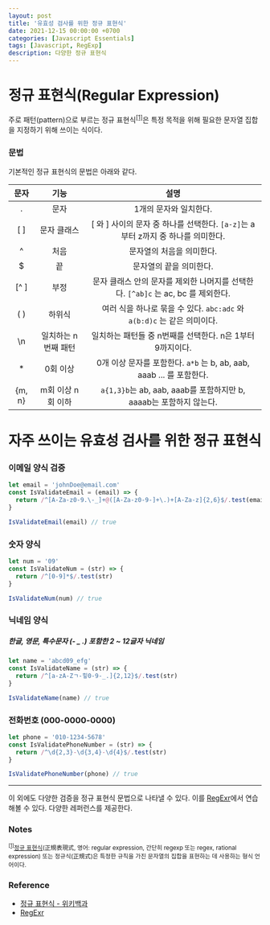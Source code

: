 ```yaml
---
layout: post
title: '유효성 검사를 위한 정규 표현식'
date: 2021-12-15 00:00:00 +0700
categories: [Javascript Essentials]
tags: [Javascript, RegExp]
description: 다양한 정규 표현식
---
```


# 정규 표현식(Regular Expression)

주로 패턴(pattern)으로 부르는 정규 표현식<sup id="user">[[1]](#user-ref)</sup>은 특정 목적을 위해 필요한 문자열 집합을 지정하기 위해 쓰이는 식이다.

### 문법

기본적인 정규 표현식의 문법은 아래와 같다.

|  문자  |        기능         |                                       설명                                        |
| :----: | :-----------------: | :-------------------------------------------------------------------------------: |
|   .    |        문자         |                              1개의 문자와 일치한다.                               |
|  [ ]   |     문자 클래스     | [ 와 ] 사이의 문자 중 하나를 선택한다. `[a-z]`는 a부터 z까지 중 하나를 의미한다.  |
|   ^    |        처음         |                             문자열의 처음을 의미한다.                             |
|   $    |         끝          |                              문자열의 끝을 의미한다.                              |
|  [^ ]  |        부정         | 문자 클래스 안의 문자를 제외한 나머지를 선택한다. `[^ab]c` 는 ac, bc 를 제외한다. |
|  ( )   |       하위식        |      여러 식을 하나로 묶을 수 있다. `abc:adc` 와 `a(b:d)c` 는 같은 의미이다.      |
|   \n   | 일치하는 n번째 패턴 |             일치하는 패턴들 중 n번째를 선택한다. n은 1부터 9까지이다.             |
|   \*   |      0회 이상       |       0개 이상 문자를 포함한다. `a*b` 는 b, ab, aab, aaab ... 를 포함한다.        |
| {m, n} |  m회 이상 n회 이하  |        `a{1,3}b`는 ab, aab, aaab를 포함하지만 b, aaaab는 포함하지 않는다.         |

# 자주 쓰이는 유효성 검사를 위한 정규 표현식

### 이메일 양식 검증

```js
let email = 'johnDoe@email.com'
const IsValidateEmail = (email) => {
  return /^[A-Za-z0-9.\-_]+@([A-Za-z0-9-]+\.)+[A-Za-z]{2,6}$/.test(email)
}

IsValidateEmail(email) // true
```

### 숫자 양식

```js
let num = '09'
const IsValidateNum = (str) => {
  return /^[0-9]*$/.test(str)
}

IsValidateNum(num) // true
```

### 닉네임 양식

##### 한글, 영문, 특수문자 (- \_ .) 포함한 2 ~ 12글자 닉네임

```js
let name = 'abcd09_efg'
const IsValidateName = (str) => {
  return /^[a-zA-Zㄱ-힣0-9-_.]{2,12}$/.test(str)
}

IsValidateName(name) // true
```

### 전화번호 (000-0000-0000)

```js
let phone = '010-1234-5678'
const IsValidatePhoneNumber = (str) => {
  return /^\d{2,3}-\d{3,4}-\d{4}$/.test(str)
}

IsValidatePhoneNumber(phone) // true
```

---

이 외에도 다양한 검증을 정규 표현식 문법으로 나타낼 수 있다. 이를 <a href="https://regexr.com/" target="_blank" rel="noopener">RegExr</a>에서 연습해볼 수 있다. 다양한 레퍼런스를 제공한다.

### Notes

<small id="user-ref"><sup>[[1]](#user)</sup><a href="https://ko.wikipedia.org/wiki/%EC%A0%95%EA%B7%9C_%ED%91%9C%ED%98%84%EC%8B%9D" target="_blank" rel="noopener">정규 표현식</a>(正規表現式, 영어: regular expression, 간단히 regexp 또는 regex, rational expression) 또는 정규식(正規式)은 특정한 규칙을 가진 문자열의 집합을 표현하는 데 사용하는 형식 언어이다. </small>

### Reference

- <a href="https://ko.wikipedia.org/wiki/%EC%A0%95%EA%B7%9C_%ED%91%9C%ED%98%84%EC%8B%9D" target="_blank" rel="noopener">정규 표현식 - 위키백과</a>
- <a href="https://regexr.com/" target="_blank" rel="noopener">RegExr</a>
